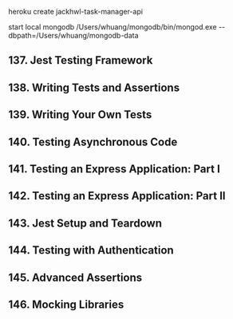heroku create jackhwl-task-manager-api

start local mongodb
/Users/whuang/mongodb/bin/mongod.exe --dbpath=/Users/whuang/mongodb-data

## 137. Jest Testing Framework
## 138. Writing Tests and Assertions
## 139. Writing Your Own Tests
## 140. Testing Asynchronous Code
## 141. Testing an Express Application: Part I
## 142. Testing an Express Application: Part II
## 143. Jest Setup and Teardown
## 144. Testing with Authentication
## 145. Advanced Assertions
## 146. Mocking Libraries